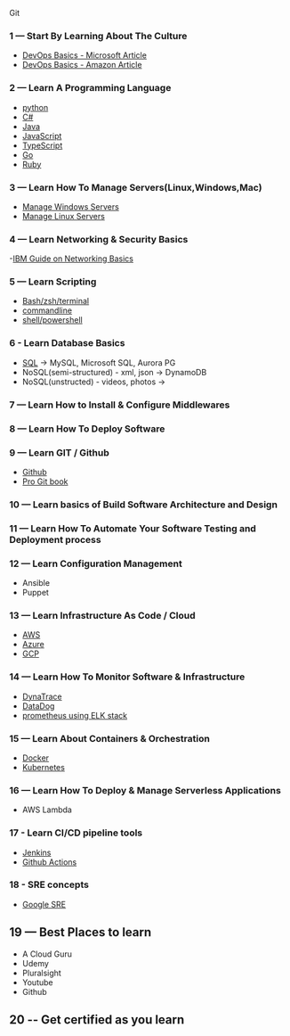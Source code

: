 Git
### 1 — Start By Learning About The Culture
- [DevOps Basics - Microsoft Article](https://azure.microsoft.com/en-us/overview/devops-tutorial/#fundamentals)
- [DevOps Basics - Amazon Article](https://aws.amazon.com/devops/what-is-devops/)
### 2 — Learn A Programming Language
- [python](https://www.learnpython.org/)
- [C#](https://www.learncs.org/)
- [Java](https://www.learnjavaonline.org/)
- [JavaScript](https://www.learn-js.org/)
- [TypeScript](https://www.typescriptlang.org/docs/)
- [Go](https://www.learn-golang.org/)
- [Ruby](https://www.learnrubyonline.org/)

### 3 — Learn How To Manage Servers(Linux,Windows,Mac)
- [Manage Windows Servers](https://docs.microsoft.com/en-us/windows-server/manage/windows-admin-center/use/manage-servers)
- [Manage Linux Servers](https://opensource.com/article/20/11/cockpit-server-management)

### 4 — Learn Networking & Security Basics
-[IBM Guide on Networking Basics](https://www.ibm.com/cloud/learn/networking-a-complete-guide)

### 5 — Learn Scripting
- [Bash/zsh/terminal](https://tldp.org/LDP/Bash-Beginners-Guide/html/Bash-Beginners-Guide.html#sect_02_02)
- [commandline](https://ubuntu.com/tutorials/command-line-for-beginners#1-overview)
- [shell/powershell](https://www.learnshell.org/)

### 6 - Learn Database Basics
- [SQL](https://www.learnsqlonline.org/) -> MySQL, Microsoft SQL, Aurora PG
- NoSQL(semi-structured) - xml, json -> DynamoDB
- NoSQL(unstructed) - videos, photos ->

### 7 — Learn How to Install & Configure Middlewares

### 8 — Learn How To Deploy Software

### 9 — Learn GIT / Github
- [Github](https://github.com/)
- [Pro Git book](https://git-scm.com/book/en/v2)

### 10 — Learn basics of Build Software Architecture and Design

### 11 — Learn How To Automate Your Software Testing and Deployment process

### 12 — Learn Configuration Management
- Ansible
- Puppet

### 13 — Learn Infrastructure As Code / Cloud
- [AWS](https://aws.amazon.com/training/)
- [Azure](https://docs.microsoft.com/en-us/learn/azure/) 
- [GCP](https://cloud.google.com/training)

### 14 — Learn How To Monitor Software & Infrastructure
- [DynaTrace](https://www.dynatrace.com/support/help/get-started/what-is-dynatrace/)
- [DataDog](https://docs.datadoghq.com/)
- [prometheus using ELK stack](https://www.elastic.co/blog/prometheus-monitoring-at-scale-with-the-elastic-stack)

### 15 — Learn About Containers & Orchestration
- [Docker](https://docs.docker.com/get-started/)
- [Kubernetes](https://kubernetes.io/docs/home/)

### 16 — Learn How To Deploy & Manage Serverless Applications
- AWS Lambda

### 17 - Learn CI/CD pipeline tools
- [Jenkins](https://www.cloudbees.com/cloudbees-university)
- [Github Actions](https://github.com/features/actions)

### 18 - SRE concepts
- [Google SRE](https://sre.google/)

## 19 — Best Places to learn
- A Cloud Guru
- Udemy
- Pluralsight
- Youtube
- Github

## 20 -- Get certified as you learn
